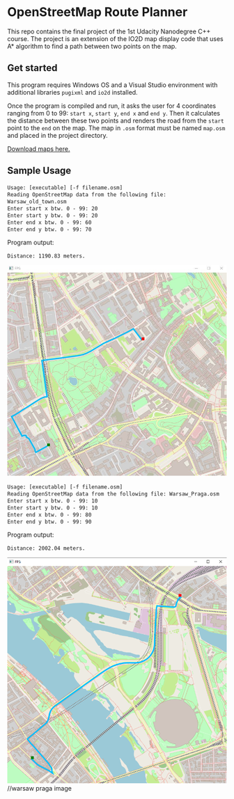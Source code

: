 # OpenStreetMap Route Planner

This repo contains the final project of the 1st Udacity Nanodegree C++ course.
The project is an extension of the IO2D map display code that uses A* algorithm to find a path between two points on the map.

## Get started
This program requires Windows OS and a Visual Studio environment with additional libraries `pugixml` and `io2d` installed. 

Once the program is compiled and run, it asks the user for 4 coordinates ranging from 0 to 99: `start x`, `start y`, `end x` and `end y`. Then it calculates the distance between these two points and 
renders the road from the `start` point to the `end` on the map. The map in `.osm` format must be named `map.osm` and placed in the project directory.

[Download maps here.](https://www.openstreetmap.org/) 

## Sample Usage

```
Usage: [executable] [-f filename.osm]
Reading OpenStreetMap data from the following file: Warsaw_old_town.osm
Enter start x btw. 0 - 99: 20
Enter start y btw. 0 - 99: 20
Enter end x btw. 0 - 99: 60
Enter end y btw. 0 - 99: 70

```
Program output:
```
Distance: 1190.83 meters.
```
[![img](https://github.com/Agnieszka1994/OpenStreetMap-Route-Planner/blob/dev/RoutePlanner/images/old_town.png)](https://github.com/Agnieszka1994/OpenStreetMap-Route-Planner/blob/dev/RoutePlanner/images/)
```
Usage: [executable] [-f filename.osm]
Reading OpenStreetMap data from the following file: Warsaw_Praga.osm
Enter start x btw. 0 - 99: 10
Enter start y btw. 0 - 99: 10
Enter end x btw. 0 - 99: 80
Enter end y btw. 0 - 99: 90
```
Program output:
```
Distance: 2002.04 meters.
```
[![img](https://github.com/Agnieszka1994/OpenStreetMap-Route-Planner/blob/dev/RoutePlanner/images/Warsaw_Praga.png)](https://github.com/Agnieszka1994/OpenStreetMap-Route-Planner/blob/dev/RoutePlanner/images/)
//warsaw praga image